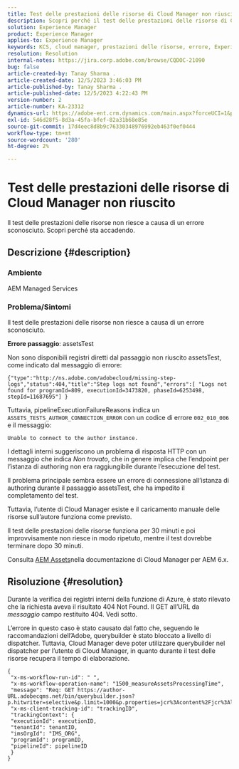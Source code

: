 ```yaml
---
title: Test delle prestazioni delle risorse di Cloud Manager non riuscito
description: Scopri perché il test delle prestazioni delle risorse di Cloud Manager non riesce.
solution: Experience Manager
product: Experience Manager
applies-to: Experience Manager
keywords: KCS, cloud manager, prestazioni delle risorse, errore, Experience Manager
resolution: Resolution
internal-notes: https://jira.corp.adobe.com/browse/CQDOC-21090
bug: false
article-created-by: Tanay Sharma .
article-created-date: 12/5/2023 3:46:03 PM
article-published-by: Tanay Sharma .
article-published-date: 12/5/2023 4:22:43 PM
version-number: 2
article-number: KA-23312
dynamics-url: https://adobe-ent.crm.dynamics.com/main.aspx?forceUCI=1&pagetype=entityrecord&etn=knowledgearticle&id=ed605461-8593-ee11-be37-6045bd006b25
exl-id: 546d28f5-8d3a-45fa-bfef-82a31b68e85e
source-git-commit: 17d4eec8d8b9c76330348976992eb463f0ef0444
workflow-type: tm+mt
source-wordcount: '280'
ht-degree: 2%

---
```


# Test delle prestazioni delle risorse di Cloud Manager non riuscito


Il test delle prestazioni delle risorse non riesce a causa di un errore sconosciuto. Scopri perché sta accadendo.

## Descrizione {#description}


### Ambiente

AEM Managed Services

### Problema/Sintomi 

Il test delle prestazioni delle risorse non riesce a causa di un errore sconosciuto.

<b>Errore passaggio</b>: assetsTest

Non sono disponibili registri diretti dal passaggio non riuscito assetsTest, come indicato dal messaggio di errore:

`{"type":"http://ns.adobe.com/adobecloud/missing-step-logs","status":404,"title":"Step logs not found","errors":[ "Logs not found for programId=809, executionId=3473820, phaseId=6253498, stepId=11687695"] } `

Tuttavia, pipelineExecutionFailureReasons indica un `ASSETS_TESTS_AUTHOR_CONNECTION_ERROR` con un codice di errore `002_010_006` e il messaggio:

`Unable to connect to the author instance. `

I dettagli interni suggeriscono un problema di risposta HTTP con un messaggio che indica *Non trovato*, che in genere implica che l’endpoint per l’istanza di authoring non era raggiungibile durante l’esecuzione del test.

Il problema principale sembra essere un errore di connessione all’istanza di authoring durante il passaggio assetsTest, che ha impedito il completamento del test.

Tuttavia, l’utente di Cloud Manager esiste e il caricamento manuale delle risorse sull’autore funziona come previsto.

Il test delle prestazioni delle risorse funziona per 30 minuti e poi improvvisamente non riesce in modo ripetuto, mentre il test dovrebbe terminare dopo 30 minuti.

Consulta [AEM Assets](https://experienceleague.adobe.com/docs/experience-manager-cloud-manager/content/using/code-quality-testing.html#aem-assets)nella documentazione di Cloud Manager per AEM 6.x.


## Risoluzione {#resolution}


Durante la verifica dei registri interni della funzione di Azure, è stato rilevato che la richiesta aveva il risultato 404 Not Found. Il GET all’URL da *messaggio* campo restituito 404. Vedi sotto.

L’errore in questo caso è stato causato dal fatto che, seguendo le raccomandazioni dell’Adobe, querybuilder è stato bloccato a livello di dispatcher.
Tuttavia, Cloud Manager deve poter utilizzare querybuilder nel dispatcher per l’utente di Cloud Manager, in quanto durante il test delle risorse recupera il tempo di elaborazione.




```
{
 "x-ms-workflow-run-id": " ",
 "x-ms-workflow-operation-name": "1500_measureAssetsProcessingTime",
 "message": "Req: GET https://author-URL.adobecqms.net/bin/querybuilder.json?p.hitwriter=selective&p.limit=1000&p.properties=jcr%3Acontent%2Fjcr%3AlastModified+jcr%3Acreated&path=%2Fcontent%2Fdam%2Fcloudmanager&property=jcr%3Acontent%2Fdam%3AassetState&property.depth=1&property.value=processed&type=dam%3AAsset",
 "x-ms-client-tracking-id": "trackingID",
 "trackingContext": {
 "executionId": executionID,
 "tenantId": tenantID,
 "imsOrgId": "IMS_ORG",
 "programId": programID,
 "pipelineId": pipelineID
 }
}
```
